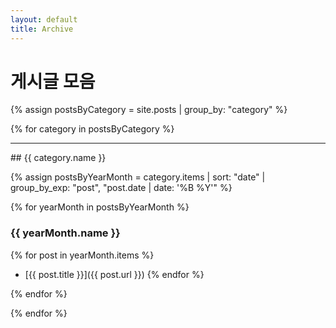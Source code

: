 ```yaml
---
layout: default
title: Archive
---
```


# 게시글 모음

<!-- {% assign postsByYearMonth = site.posts | group_by_exp: "post", "post.date | date: '%B %Y'" %}
{% for yearMonth in postsByYearMonth %}
  <h2>{{ yearMonth.name }}</h2>
  <ul>
    {% for post in yearMonth.items %}
      <li><a href="{{ post.url }}">{{ post.title }}</a></li>
    {% endfor %}
  </ul>
{% endfor %} -->


<!-- 카테고리별 정렬 -->
{% assign postsByCategory = site.posts | group_by: "category" %}

{% for category in postsByCategory %}
<hr>
## {{ category.name }}

{% assign postsByYearMonth = category.items | sort: "date" | group_by_exp: "post", "post.date | date: '%B %Y'" %}

{% for yearMonth in postsByYearMonth %}
### {{ yearMonth.name }}

{% for post in yearMonth.items %}
- [{{ post.title }}]({{ post.url }})
{% endfor %}

{% endfor %}

{% endfor %}